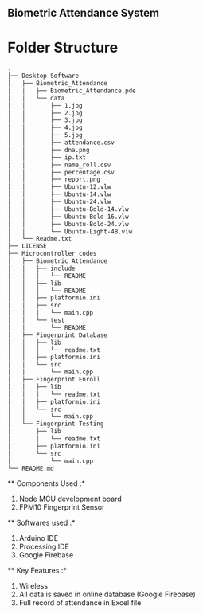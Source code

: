 ## Biometric Attendance System

# Folder Structure
```bash
.
├── Desktop Software
│   ├── Biometric_Attendance
│   │   ├── Biometric_Attendance.pde
│   │   └── data
│   │       ├── 1.jpg
│   │       ├── 2.jpg
│   │       ├── 3.jpg
│   │       ├── 4.jpg
│   │       ├── 5.jpg
│   │       ├── attendance.csv
│   │       ├── dna.png
│   │       ├── ip.txt
│   │       ├── name_roll.csv
│   │       ├── percentage.csv
│   │       ├── report.png
│   │       ├── Ubuntu-12.vlw
│   │       ├── Ubuntu-14.vlw
│   │       ├── Ubuntu-24.vlw
│   │       ├── Ubuntu-Bold-14.vlw
│   │       ├── Ubuntu-Bold-16.vlw
│   │       ├── Ubuntu-Bold-24.vlw
│   │       └── Ubuntu-Light-48.vlw
│   └── Readme.txt
├── LICENSE
├── Microcontroller codes
│   ├── Biometric Attendance
│   │   ├── include
│   │   │   └── README
│   │   ├── lib
│   │   │   └── README
│   │   ├── platformio.ini
│   │   ├── src
│   │   │   └── main.cpp
│   │   └── test
│   │       └── README
│   ├── Fingerprint Database
│   │   ├── lib
│   │   │   └── readme.txt
│   │   ├── platformio.ini
│   │   └── src
│   │       └── main.cpp
│   ├── Fingerprint Enroll
│   │   ├── lib
│   │   │   └── readme.txt
│   │   ├── platformio.ini
│   │   └── src
│   │       └── main.cpp
│   └── Fingerprint Testing
│       ├── lib
│       │   └── readme.txt
│       ├── platformio.ini
│       └── src
│           └── main.cpp
└── README.md
```

** Components Used :*

1. Node MCU development board
2. FPM10 Fingerprint Sensor

** Softwares used :*

1. Arduino IDE
2. Processing IDE
3. Google Firebase

** Key Features :*

1. Wireless
2. All data is saved in online database (Google Firebase)
3. Full record of attendance in Excel file
